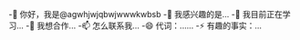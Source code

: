 -👋 你好，我是@agwhjwjqbwjwwwkwbsb
-👀 我感兴趣的是...
-🌱 我目前正在学习...
-💞️ 我想合作...
-📫 怎么联系我...
-😄 代词：......
-⚡ 有趣的事实：...

<!---
agwhjwjqbwjwwwwkwbsb/agwhjwjqbwjwwkwbsb是a ✨ special ✨ 存储库，因为它的“README.md”(此文件)出现在GitHub配置文件中。
您可以单击“预览”链接查看所做的更改。
--->
